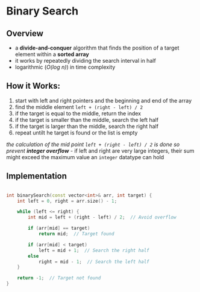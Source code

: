 # Binary Search

## Overview
- a **divide-and-conquer** algorithm that finds the position of a target element within a **sorted array**
- it works by repeatedly dividing the search interval in half
- logarithmic (*O(log n)*) in time complexity

## How it Works:
1. start with left and right pointers and the beginning and end of the array
2. find the middle element `left + (right - left) / 2` 
3. if the target is equal to the middle, return the index
4. if the target is smaller than the middle, search the left half
5. if the target is larger than the middle, search the right half
6. repeat untilt he target is found or the list is empty

*the calculation of the mid point `left + (right - left) / 2` is done so prevent **integer overflow***
    - if left and right are very large integers, their sum might exceed the maximum value an `integer` datatype can hold

## Implementation
```cpp

int binarySearch(const vector<int>& arr, int target) {
    int left = 0, right = arr.size() - 1;

    while (left <= right) {
        int mid = left + (right - left) / 2;  // Avoid overflow

        if (arr[mid] == target)
            return mid;  // Target found

        if (arr[mid] < target)
            left = mid + 1;  // Search the right half
        else
            right = mid - 1;  // Search the left half
    }

    return -1;  // Target not found
}

```
